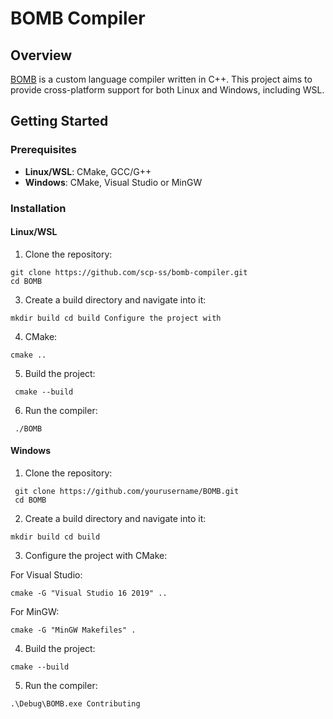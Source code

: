 # BOMB Compiler

## Overview
[BOMB](https://github.com/scp-ss/bomb-compiler) is a custom language compiler written in C++. This project aims to provide cross-platform support for both Linux and Windows, including WSL.

## Getting Started

### Prerequisites
- **Linux/WSL**: CMake, GCC/G++
- **Windows**: CMake, Visual Studio or MinGW

### Installation

#### Linux/WSL

1. Clone the repository:
``` 
git clone https://github.com/scp-ss/bomb-compiler.git 
cd BOMB
```

3. Create a build directory and navigate into it:

``` mkdir build cd build Configure the project with ```

4. CMake:

``` cmake .. ```

5. Build the project:

``` cmake --build```

6. Run the compiler:

``` ./BOMB```


#### Windows 

1. Clone the repository:

``` git clone https://github.com/yourusername/BOMB.git```<br>
``` cd BOMB```

2. Create a build directory and navigate into it:

``` mkdir build cd build ```

3. Configure the project with CMake:


For Visual Studio:

```cmake -G "Visual Studio 16 2019" ..```
<br>

For MinGW:

``` cmake -G "MinGW Makefiles" . ```

4. Build the project:

```cmake --build ```

5. Run the compiler:

 ```.\Debug\BOMB.exe Contributing```
 
